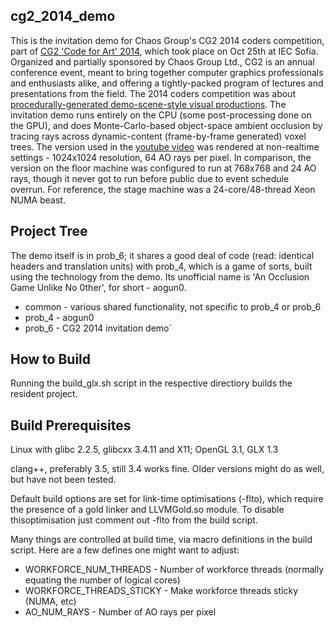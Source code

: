 cg2_2014_demo
-------------


This is the invitation demo for Chaos Group's CG2 2014 coders competition, part of [CG2 'Code for Art' 2014](http://cg2.chaosgroup.com/conf2014/), which took place on Oct 25th at IEC Sofia. Organized and partially sponsored by Chaos Group Ltd., CG2 is an annual conference event, meant to bring together computer graphics professionals and enthusiasts alike, and offering a tightly-packed program of lectures and presentations from the field. The 2014 coders competition was about [procedurally-generated demo-scene-style visual productions](http://cg2.chaosgroup.com/dev-competition/). The invitation demo runs entirely on the CPU (some post-processing done on the GPU), and does Monte-Carlo-based object-space ambient occlusion by tracing rays across dynamic-content (frame-by-frame generated) voxel trees. The version used in the [youtube video](https://www.youtube.com/watch?v=Fs5zvCip2uI) was rendered at non-realtime settings - 1024x1024 resolution, 64 AO rays per pixel. In comparison, the version on the floor machine was configured to run at 768x768 and 24 AO rays, though it never got to run before public due to event schedule overrun. For reference, the stage machine was a 24-core/48-thread Xeon NUMA beast.

Project Tree
------------

The demo itself is in prob_6; it shares a good deal of code (read: identical headers and translation units) with prob_4, which is a game of sorts, built using the technology from the demo. Its unofficial name is 'An Occlusion Game Unlike No 0ther', for short - aogun0.

* common - various shared functionality, not specific to prob_4 or prob_6
* prob_4 - aogun0
* prob_6 - CG2 2014 invitation demo`

How to Build
------------

Running the build_glx.sh script in the respective directiory builds the resident project.

Build Prerequisites
-------------------

Linux with glibc 2.2.5, glibcxx 3.4.11 and X11; OpenGL 3.1, GLX 1.3

clang++, preferably 3.5, still 3.4 works fine. Older versions might do as well, but have not been tested.

Default build options are set for link-time optimisations (-flto), which require the presence of a gold linker and LLVMGold.so module. To disable thisoptimisation just comment out -flto from the build script.

Many things are controlled at build time, via macro definitions in the build script. Here are a few defines one might want to adjust:

* WORKFORCE_NUM_THREADS - Number of workforce threads (normally equating the number of logical cores)
* WORKFORCE_THREADS_STICKY - Make workforce threads sticky (NUMA, etc)
* AO_NUM_RAYS - Number of AO rays per pixel
